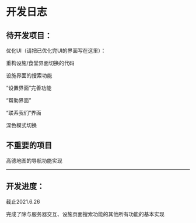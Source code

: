 # 开发日志

## 待开发项目：

优化UI（请把已优化完UI的界面写在这里）：


重构设施/食堂界面切换的代码

设施界面的搜索功能

“设置界面”完善功能

“帮助界面”

“联系我们”界面

深色模式切换

## 不重要的项目

高德地图的导航功能实现

****

## 开发进度：

截止2021.6.26

完成了除与服务器交互、设施页面搜索功能的其他所有功能的基本实现